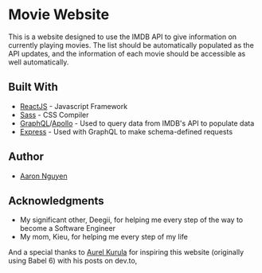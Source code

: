 # Movie Website
This is a website designed to use the IMDB API to give information on currently playing movies. The list should be automatically populated as the API updates, and the information of each movie should be accessible as well automatically.

## Built With
* [ReactJS](https://reactjs.org/) - Javascript Framework
* [Sass](https://sass-lang.com/) - CSS Compiler
* [GraphQL](https://graphql.org/)/[Apollo](https://www.apollographql.com/) - Used to query data from IMDB's API to populate data
* [Express](https://expressjs.com/) - Used with GraphQL to make schema-defined requests

## Author
* [Aaron Nguyen](https://www.aaron-nguyen.com/) 

## Acknowledgments
* My significant other, Deegii, for helping me every step of the way to become a Software Engineer
* My mom, Kieu, for helping me every step of my life

And a special thanks to [Aurel Kurula](https://dev.to/aurelkurtula) for inspiring this website (originally using Babel 6) with his posts on dev.to, 
